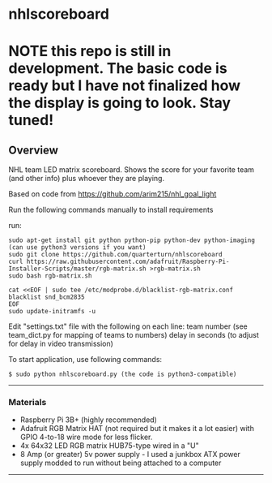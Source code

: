 # nhlscoreboard

# NOTE this repo is still in development. The basic code is ready but I have not finalized how the display is going to look. Stay tuned!

## Overview

NHL team LED matrix scoreboard. Shows the score for your favorite team (and other info) plus whoever they are playing.

Based on code from https://github.com/arim215/nhl_goal_light


Run the following commands manually to install requirements

run:

    sudo apt-get install git python python-pip python-dev python-imaging (can use python3 versions if you want)
    sudo git clone https://github.com/quarterturn/nhlscoreboard 
    curl https://raw.githubusercontent.com/adafruit/Raspberry-Pi-Installer-Scripts/master/rgb-matrix.sh >rgb-matrix.sh
    sudo bash rgb-matrix.sh

    cat <<EOF | sudo tee /etc/modprobe.d/blacklist-rgb-matrix.conf
    blacklist snd_bcm2835
    EOF
    sudo update-initramfs -u   

Edit "settings.txt" file with the following on each line:
team number (see team_dict.py for mapping of teams to numbers)
delay in seconds (to adjust for delay in video transmission)

To start application, use following commands:
	
    $ sudo python nhlscoreboard.py (the code is python3-compatible)

***
### Materials

* Raspberry Pi 3B+ (highly recommended)
* Adafruit RGB Matrix HAT (not required but it makes it a lot easier) with GPIO 4-to-18 wire mode for less flicker.
* 4x 64x32 LED RGB matrix HUB75-type wired in a "U"
* 8 Amp (or greater) 5v power supply - I used a junkbox ATX power supply modded to run without being attached to a computer
***


